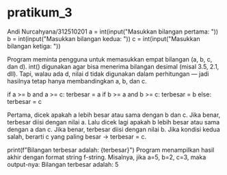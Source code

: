 # pratikum_3
Andi Nurcahyana/312510201
a = int(input("Masukkan bilangan pertama: "))
b = int(input("Masukkan bilangan kedua: "))
c = int(input("Masukkan bilangan ketiga: "))

Program meminta pengguna untuk memasukkan empat bilangan (a, b, c, dan d).
int() digunakan agar bisa menerima bilangan desimal (misal 3.5, 2.1, dll).
Tapi, walau ada d, nilai d tidak digunakan dalam perhitungan — jadi hasilnya tetap hanya membandingkan a, b, dan c.

if a >= b and a >= c:
    terbesar = a
if b >= a and b >= c:
    terbesar = b
else:
    terbesar = c

Pertama, dicek apakah a lebih besar atau sama dengan b dan c.
Jika benar, terbesar diisi dengan nilai a.
Lalu dicek lagi apakah b lebih besar atau sama dengan a dan c.
Jika benar, terbesar diisi dengan nilai b.
Jika kondisi kedua salah, berarti c yang paling besar → terbesar = c.


print(f"Bilangan terbesar adalah: {terbesar}")
Program menampilkan hasil akhir dengan format string f-string.
Misalnya, jika a=5, b=2, c=3, maka output-nya:
Bilangan terbesar adalah: 5

